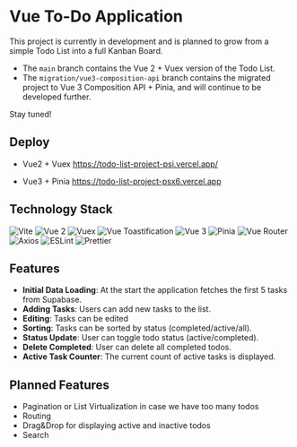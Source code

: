 # Vue To-Do Application

This project is currently in development and is planned to grow from a simple Todo List into a full Kanban Board.

- The `main` branch contains the Vue 2 + Vuex version of the Todo List.
- The `migration/vue3-composition-api` branch contains the migrated project to Vue 3 Composition API + Pinia, and will continue to be developed further.

Stay tuned!

## Deploy

- Vue2 + Vuex https://todo-list-project-psi.vercel.app/

- Vue3 + Pinia https://todo-list-project-psx6.vercel.app

## Technology Stack

![Vite](https://img.shields.io/badge/Vite-646CFF?style=for-the-badge&logo=vite&logoColor=white)
![Vue 2](https://img.shields.io/badge/Vue%202-35495E?style=for-the-badge&logo=vue.js&logoColor=4FC08D)
![Vuex](https://img.shields.io/badge/Vuex-35495E?style=for-the-badge&logo=vue.js&logoColor=4FC08D)
![Vue Toastification](https://img.shields.io/badge/Vue--Toastification-FF5E00?style=for-the-badge&logo=vue.js&logoColor=white)
![Vue 3](https://img.shields.io/badge/Vue%203-42b883?style=for-the-badge&logo=vue.js&logoColor=white)
![Pinia](https://img.shields.io/badge/Pinia-ffd859?style=for-the-badge&logo=pinia&logoColor=black)
![Vue Router](https://img.shields.io/badge/Vue%20Router-4FC08D?style=for-the-badge&logo=vue.js&logoColor=white)
![Axios](https://img.shields.io/badge/Axios-5A29E4?style=for-the-badge&logo=axios&logoColor=white)
![ESLint](https://img.shields.io/badge/ESLint-4B32C3?style=for-the-badge&logo=eslint&logoColor=white)
![Prettier](https://img.shields.io/badge/Prettier-F7B93E?style=for-the-badge&logo=prettier&logoColor=white)

## Features

- **Initial Data Loading**: At the start the application fetches the first 5 tasks from Supabase.
- **Adding Tasks**: Users can add new tasks to the list.
- **Editing**: Tasks can be edited
- **Sorting**: Tasks can be sorted by status (completed/active/all).
- **Status Update**: User can toggle todo status (active/completed).
- **Delete Completed**: User can delete all completed todos.
- **Active Task Counter**: The current count of active tasks is displayed.

## Planned Features

- Pagination or List Virtualization in case we have too many todos
- Routing
- Drag&Drop for displaying active and inactive todos
- Search

